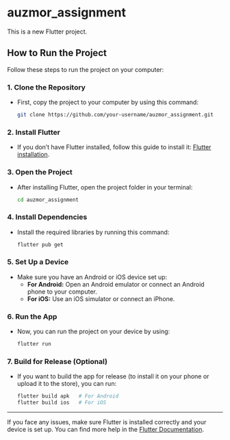 # auzmor_assignment

This is a new Flutter project.

## How to Run the Project

Follow these steps to run the project on your computer:

### 1. Clone the Repository
   - First, copy the project to your computer by using this command:
     ```bash
     git clone https://github.com/your-username/auzmor_assignment.git
     ```

### 2. Install Flutter
   - If you don’t have Flutter installed, follow this guide to install it: [Flutter installation](https://flutter.dev/docs/get-started/install).

### 3. Open the Project
   - After installing Flutter, open the project folder in your terminal:
     ```bash
     cd auzmor_assignment
     ```

### 4. Install Dependencies
   - Install the required libraries by running this command:
     ```bash
     flutter pub get
     ```

### 5. Set Up a Device
   - Make sure you have an Android or iOS device set up:
     - **For Android:** Open an Android emulator or connect an Android phone to your computer.
     - **For iOS:** Use an iOS simulator or connect an iPhone.

### 6. Run the App
   - Now, you can run the project on your device by using:
     ```bash
     flutter run
     ```

### 7. Build for Release (Optional)
   - If you want to build the app for release (to install it on your phone or upload it to the store), you can run:
     ```bash
     flutter build apk   # For Android
     flutter build ios   # For iOS
     ```

---

If you face any issues, make sure Flutter is installed correctly and your device is set up. You can find more help in the [Flutter Documentation](https://flutter.dev/docs).
